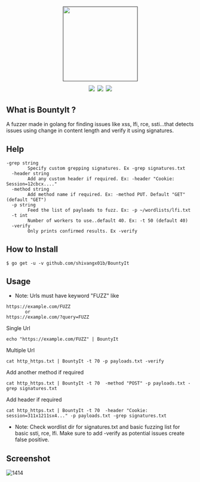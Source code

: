 <h1 align="center">
  <br>
  <a href=""><img src="https://github.com/Shivangx01b/LfiMe/blob/main/static/logo.png" alt="" width="200px;"></a>
  <br>
  <img src="https://img.shields.io/github/languages/top/Shivangx01b/CorsMe?style=flat-square">
  <a href="https://goreportcard.com/report/github.com/Shivangx01b/CorsMe"><img src="https://goreportcard.com/badge/github.com/Shivangx01b/CorsMe"></a>
  <a href="https://twitter.com/intent/follow?screen_name=shivangx01b"><img src="https://img.shields.io/twitter/follow/shivangx01b?style=flat-square"></a>
</h1>

## What is BountyIt ?
A fuzzer made in golang for finding issues like xss, lfi, rce, ssti...that detects issues using change in content length and verify it using signatures.

## Help
```
-grep string
        Specify custom grepping signatures. Ex -grep signatures.txt
  -header string
        Add any custom header if required. Ex: -header "Cookie: Session=12cbcx...."
  -method string
        Add method name if required. Ex: -method PUT. Default "GET" (default "GET")
  -p string
        Feed the list of payloads to fuzz. Ex: -p ~/wordlists/lfi.txt
  -t int
        Number of workers to use..default 40. Ex: -t 50 (default 40)
  -verify
        Only prints confirmed results. Ex -verify

```

## How to Install

```
$ go get -u -v github.com/shivangx01b/BountyIt
```
## Usage

- Note:
 Urls must have keyword "FUZZ" like
 ```
 https://example.com/FUZZ 
        or 
 https://example.com/?query=FUZZ
 ```

Single Url
```plain
echo "https://example.com/FUZZ" | BountyIt
```
Multiple Url
```plain
cat http_https.txt | BountyIt -t 70 -p payloads.txt -verify
```
Add another method if required
```plain
cat http_https.txt | BountyIt -t 70  -method "POST" -p payloads.txt -grep signatures.txt
```
Add header if required
```plain
cat http_https.txt | BountyIt -t 70  -header "Cookie: session=311x1211sx4..." -p payloads.txt -grep signatures.txt
```

- Note:
  Check wordlist dir for signatures.txt and basic fuzzing list for basic ssti, rce, lfi.
  Make sure to add -verify as potential issues create false positive.

## Screenshot
![1414](https://github.com/Shivangx01b/LfiMe/blob/main/static/run.PNG)




